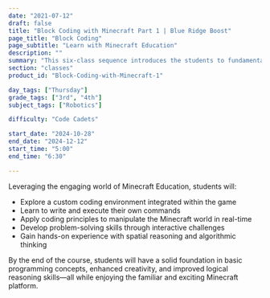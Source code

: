 ```yaml
---
date: "2021-07-12"
draft: false
title: "Block Coding with Minecraft Part 1 | Blue Ridge Boost"
page_title: "Block Coding"
page_subtitle: "Learn with Minecraft Education"
description: ""
summary: "This six-class sequence introduces the students to fundamental computer science concepts, including events and coordinates. Students will use a coding environment embedded in Minecraft Education to code their own commands, which they will then use in the game."
section: "classes"
product_id: "Block-Coding-with-Minecraft-1"

day_tags: ["Thursday"]
grade_tags: ["3rd", "4th"]
subject_tags: ["Robotics"]

difficulty: "Code Cadets"

start_date: "2024-10-28"
end_date: "2024-12-12"
start_time: "5:00"
end_time: "6:30"

---
```


Leveraging the engaging world of Minecraft Education, students will:</p>
    <ul>
        <li>Explore a custom coding environment integrated within the game</li>
        <li>Learn to write and execute their own commands</li>
        <li>Apply coding principles to manipulate the Minecraft world in real-time</li>
        <li>Develop problem-solving skills through interactive challenges</li>
        <li>Gain hands-on experience with spatial reasoning and algorithmic thinking</li>
    </ul>
    <p>By the end of the course, students will have a solid foundation in basic programming concepts, enhanced creativity, and improved logical reasoning skills—all while enjoying the familiar and exciting Minecraft platform.</p>

